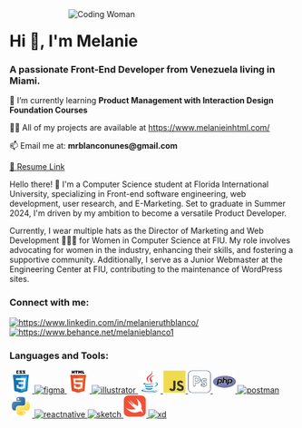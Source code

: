 
<body>
  <img align="right" alt="Coding Woman" width="400" src="https://mir-s3-cdn-cf.behance.net/project_modules/disp/601014116770475.6068beff4640a.gif">
  <h1>Hi 👋, I'm Melanie</h1>
  <h3>A passionate Front-End Developer from Venezuela living in Miami.</h3>

  <p>🌱 I’m currently learning <strong>Product Management with Interaction Design Foundation Courses</strong></p>
  <p>👨‍💻 All of my projects are available at <a href="https://www.melanieinhtml.com/" target="_blank">https://www.melanieinhtml.com/</a></p>
  <p>📫 Email me at: <strong>mrblanconunes@gmail.com</strong></p>
  <p><a href="https://orchid-hawk-hkll.squarespace.com/s/Resume-Melanie-Ruth-Blanco-a3he.pdf" target="_blank">📄 Resume Link</a></p>

  <p>Hello there! 👋 I'm a Computer Science student at Florida International University, specializing in Front-end software engineering, web development, user research, and E-Marketing. Set to graduate in Summer 2024, I'm driven by my ambition to become a versatile Product Developer.</p>

  <p>Currently, I wear multiple hats as the Director of Marketing and Web Development 👩🏻‍💻 for Women in Computer Science at FIU. My role involves advocating for women in the industry, enhancing their skills, and fostering a supportive community. Additionally, I serve as a Junior Webmaster at the Engineering Center at FIU, contributing to the maintenance of WordPress sites.</p>

  <h3>Connect with me:</h3>
  <p>
    <a href="https://linkedin.com/in/https://www.linkedin.com/in/melanieruthblanco/" target="blank"><img src="https://raw.githubusercontent.com/rahuldkjain/github-profile-readme-generator/master/src/images/icons/Social/linked-in-alt.svg" alt="https://www.linkedin.com/in/melanieruthblanco/" height="30" width="40" /></a>
    <a href="https://www.behance.net/https://www.behance.net/melanieblanco1" target="blank"><img src="https://raw.githubusercontent.com/rahuldkjain/github-profile-readme-generator/master/src/images/icons/Social/behance.svg" alt="https://www.behance.net/melanieblanco1" height="30" width="40" /></a>
  </p>

  <h3>Languages and Tools:</h3>
  <p align="left"> <a href="https://www.w3schools.com/css/" target="_blank" rel="noreferrer"> <img src="https://raw.githubusercontent.com/devicons/devicon/master/icons/css3/css3-original-wordmark.svg" alt="css3" width="40" height="40"/> </a> <a href="https://www.figma.com/" target="_blank" rel="noreferrer"> <img src="https://www.vectorlogo.zone/logos/figma/figma-icon.svg" alt="figma" width="40" height="40"/> </a> <a href="https://www.w3.org/html/" target="_blank" rel="noreferrer"> <img src="https://raw.githubusercontent.com/devicons/devicon/master/icons/html5/html5-original-wordmark.svg" alt="html5" width="40" height="40"/> </a> <a href="https://www.adobe.com/in/products/illustrator.html" target="_blank" rel="noreferrer"> <img src="https://www.vectorlogo.zone/logos/adobe_illustrator/adobe_illustrator-icon.svg" alt="illustrator" width="40" height="40"/> </a> <a href="https://www.java.com" target="_blank" rel="noreferrer"> <img src="https://raw.githubusercontent.com/devicons/devicon/master/icons/java/java-original.svg" alt="java" width="40" height="40"/> </a> <a href="https://developer.mozilla.org/en-US/docs/Web/JavaScript" target="_blank" rel="noreferrer"> <img src="https://raw.githubusercontent.com/devicons/devicon/master/icons/javascript/javascript-original.svg" alt="javascript" width="40" height="40"/> </a> <a href="https://www.photoshop.com/en" target="_blank" rel="noreferrer"> <img src="https://raw.githubusercontent.com/devicons/devicon/master/icons/photoshop/photoshop-line.svg" alt="photoshop" width="40" height="40"/> </a> <a href="https://www.php.net" target="_blank" rel="noreferrer"> <img src="https://raw.githubusercontent.com/devicons/devicon/master/icons/php/php-original.svg" alt="php" width="40" height="40"/> </a> <a href="https://postman.com" target="_blank" rel="noreferrer"> <img src="https://www.vectorlogo.zone/logos/getpostman/getpostman-icon.svg" alt="postman" width="40" height="40"/> </a> <a href="https://www.python.org" target="_blank" rel="noreferrer"> <img src="https://raw.githubusercontent.com/devicons/devicon/master/icons/python/python-original.svg" alt="python" width="40" height="40"/> </a> <a href="https://reactnative.dev/" target="_blank" rel="noreferrer"> <img src="https://reactnative.dev/img/header_logo.svg" alt="reactnative" width="40" height="40"/> </a> <a href="https://www.sketch.com/" target="_blank" rel="noreferrer"> <img src="https://www.vectorlogo.zone/logos/sketchapp/sketchapp-icon.svg" alt="sketch" width="40" height="40"/> </a> <a href="https://developer.apple.com/swift/" target="_blank" rel="noreferrer"> <img src="https://raw.githubusercontent.com/devicons/devicon/master/icons/swift/swift-original.svg" alt="swift" width="40" height="40"/> </a> <a href="https://www.adobe.com/products/xd.html" target="_blank" rel="noreferrer"> <img src="https://cdn.worldvectorlogo.com/logos/adobe-xd.svg" alt="xd" width="40" height="40"/> </a> </p>


</html>


